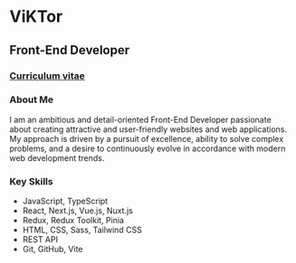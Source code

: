 # ViKTor

## Front-End Developer

### [Curriculum vitae](https://jackal7819.github.io/rsschool-cv/)

### About Me

I am an ambitious and detail-oriented Front-End Developer passionate about creating attractive and user-friendly websites and web applications. My approach is driven by a pursuit of excellence, ability to solve complex problems, and a desire to continuously evolve in accordance with modern web development trends.

### Key Skills

- JavaScript, TypeScript
- React, Next.js, Vue.js, Nuxt.js
- Redux, Redux Toolkit, Pinia
- HTML, CSS, Sass, Tailwind CSS
- REST API
- Git, GitHub, Vite
